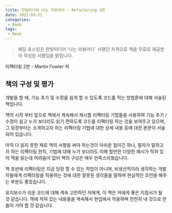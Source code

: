 ```yaml
---
title: 한빛미디어 나는 리뷰어다 - Refactoring 2판
date: 2021-03-21
categories:
 - Book
tags:
 - Book
---
```


> 해당 포스팅은 한빛미디어 ‘나는 리뷰어다` 서평단 자격으로 책을 무료로 제공받아 작성된 서평임을 밝힙니다.

<!-- more -->

리팩터링 2판 - Martin Fowler 저

## 책의 구성 및 평가

개발을 할 때, 기능 추가 및 수정을 쉽게 할 수 있도록 코드를 적는 방법론에 대해 서술된 책입니다. 

책의 시작 부터 앞으로 책에서 계속해서 제시할 리팩터링 기법들을 사용하여 기능 추가 / 수정이 쉽고 누가 보더라도 읽기 편하도록 코드를 리팩터링 하는 것을 보여주고 있으며, 그 뒷장부터는 소개하고자 하는 리팩터링 기법에 대한 상세 내용 등에 대한 본문이 서술되어 있습니다. 

아직 다 읽지 못한 채로 책의 서평을 써야 하는것이 아쉬운 점이긴 하나, 필자가 말하고자 하는 리팩터링 원칙, 기법에 대해 누가 보더라도 이해 할만한 다양한 예시가 적혀 있어 책을 읽는데 어려움이 없어 책의 구성은 매우 만족스러웠습니다.

책 초반에 리팩터링은 지금 당장 할 수 있는 작업이 아니며, 비생산적이라 생각하는 개발자들에게 리팩터링을 적용하는 것에 대한 잘못된 생각들을 말하며 현실적인 조언을 해주는 부분도 좋았습니다. 

유지보수가 쉬운 코드에 대해 계속 고민하던 저에게, 이 책은 저에게 좋은 지침서가 될 것 같습니다. 책에 적혀 있는 내용들을 계속해서 현업에서 적용하며 천천히 내 것으로 만들어 가야 할 것 같습니다.
